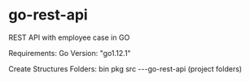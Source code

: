 # go-rest-api
REST API with employee case in  GO

Requirements:
Go Version: "go1.12.1"

Create Structures Folders:
bin
pkg
src
 ---go-rest-api (project folders)
